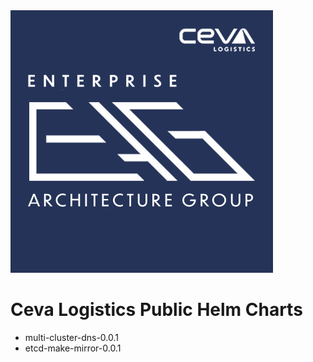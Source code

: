 <html>
<img src='./CEVA_EAG_logo.jpg'/> 
<h1>Ceva Logistics Public Helm Charts</h1>
</html>
<ul>
<li>multi-cluster-dns-0.0.1</li>
<li>etcd-make-mirror-0.0.1</li>
</ul>
